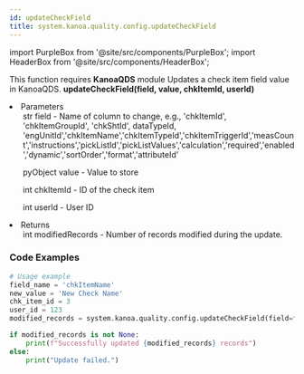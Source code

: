 ```yaml
---
id: updateCheckField
title: system.kanoa.quality.config.updateCheckField
---
```


import PurpleBox from '@site/src/components/PurpleBox';
import HeaderBox from '@site/src/components/HeaderBox';

<PurpleBox>This function requires <b>KanoaQDS</b> module</PurpleBox>
<HeaderBox header="Description">Updates a check item field value in KanoaQDS.</HeaderBox>
<HeaderBox header="Syntax">
    <b>updateCheckField(field, value, chkItemId, userId)</b>
    <li> Parameters <br />
        <ul>str field - Name of column to change, e.g., 'chkItemId', 'chkItemGroupId', 'chkShtId', dataTypeId, 'engUnitId','chkItemName','chkItemTypeId','chkItemTriggerId','measCount','instructions','pickListId','pickListValues','calculation','required','enabled','dynamic','sortOrder','format','attributeId'</ul>
        <ul>pyObject value - Value to store</ul>
        <ul>int chkItemId - ID of the check item</ul>
        <ul>int userId - User ID</ul>
    </li>
    <li> Returns <br />
        <ul>int modifiedRecords - Number of records modified during the update.</ul>
    </li>
</HeaderBox>

### Code Examples
```python
# Usage example
field_name = 'chkItemName'
new_value = 'New Check Name'
chk_item_id = 3
user_id = 123
modified_records = system.kanoa.quality.config.updateCheckField(field=field_name, value=new_value, chkItemId=chk_item_id, userId=user_id)

if modified_records is not None:
    print(f"Successfully updated {modified_records} records")
else:
    print("Update failed.")
    